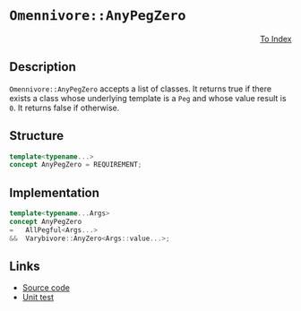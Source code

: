 <!-- Copyright 2024 Feng Mofan
SPDX-License-Identifier: Apache-2.0 -->

# `Omennivore::AnyPegZero`

<p style='text-align: right;'><a href="../../concepts.md#omennivore-any-peg-zero">To Index</a></p>

## Description

`Omennivore::AnyPegZero` accepts a list of classes.
It returns true if there exists a class whose underlying template is a `Peg` and whose value result is `0`. It returns false if otherwise.

## Structure

```C++
template<typename...>
concept AnyPegZero = REQUIREMENT;
```

## Implementation

```C++
template<typename...Args>
concept AnyPegZero
=   AllPegful<Args...>
&&  Varybivore::AnyZero<Args::value...>;
```

## Links

- [Source code](../../../../conceptrodon/descend/omennivore/concepts/descend/any_peg_zero.hpp)
- [Unit test](../../../../tests/unit/concepts/omennivore/any_peg_zero.test.hpp)
